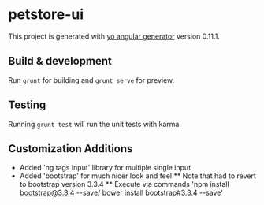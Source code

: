 # petstore-ui

This project is generated with [yo angular generator](https://github.com/yeoman/generator-angular)
version 0.11.1.

## Build & development

Run `grunt` for building and `grunt serve` for preview.

## Testing

Running `grunt test` will run the unit tests with karma.

## Customization Additions
* Added 'ng tags input' library for multiple single input
* Added 'bootstrap' for much nicer look and feel
** Note that had to revert to bootstrap version 3.3.4 
** Execute via commands 'npm install bootstrap@3.3.4 --save/ bower install bootstrap#3.3.4 --save'
